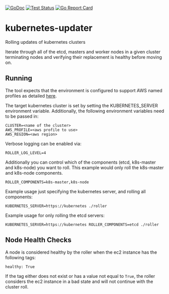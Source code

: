 [![GoDoc](https://godoc.org/github.com/VEVO/kubernetes-updater?status.svg)](https://godoc.org/github.com/VEVO/kubernetes-updater)
[![Test Status](https://github.com/VEVO/kubernetes-updater/workflows/tests/badge.svg)](https://github.com/VEVO/kubernetes-updater/actions?query=workflow%3Atests)
[![Go Report Card](https://goreportcard.com/badge/github.com/VEVO/kubernetes-updater)](https://goreportcard.com/report/github.com/VEVO/kubernetes-updater)

# kubernetes-updater
Rolling updates of kubernetes clusters

Iterate through all of the etcd, masters and worker nodes in a given cluster terminating nodes and verifying their replacement is healthy before moving on.

## Running

The tool expects that the environment is configured to support AWS named profiles as detailed [here](http://docs.aws.amazon.com/cli/latest/userguide/cli-chap-getting-started.html#cli-multiple-profiles).

The target kubernetes cluster is set by setting the KUBERNETES_SERVER environment variable. Additionally, the following environment variables need to be passed in:

```
CLUSTER=<name of the cluster>
AWS_PROFILE=<aws profile to use>
AWS_REGION=<aws region>
```

Verbose logging can be enabled via:

```
ROLLER_LOG_LEVEL=4
```

Additionally you can control which of the components (etcd, k8s-master and k8s-node) you want to roll. This example would only roll the k8s-master and k8s-node components.

```
ROLLER_COMPONENTS=k8s-master,k8s-node
```

Example usage just specifying the kubernetes server, and rolling all components:

```
KUBERNETES_SERVER=https://kubernetes ./roller
```

Example usage for only rolling the etcd servers:
```
KUBERNETES_SERVER=https://kubernetes ROLLER_COMPONENTS=etcd ./roller
```

## Node Health Checks

A node is considered healthy by the roller when the ec2 instance has the following tags:

```
healthy: True
```

If the tag either does not exist or has a value not equal to `True`, the roller considers the ec2 instance in a bad state and will not continue with the cluster roll.

